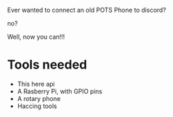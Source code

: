 Ever wanted to connect an old POTS Phone to discord?

no?

Well, now you can!!!

# Tools needed
- This here api
- A Rasberry Pi, with GPIO pins
- A rotary phone
- Haccing tools
